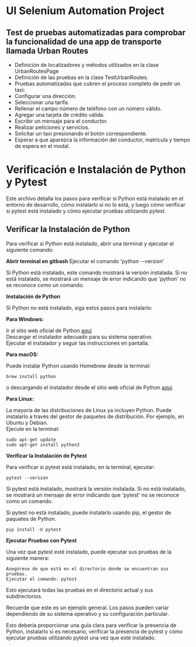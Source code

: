 # **UI Selenium Automation Project** 

## **Test de pruebas automatizadas para comprobar la funcionalidad de una app de transporte llamada Urban Routes**

- Definición de localizadores y métodos utilizados en la clase UrbanRoutesPage
- Definición de las pruebas en la clase TestUrbanRoutes.
- Pruebas automatizadas que cubren el proceso completo de pedir un taxi:
- Configurar una dirección.
- Seleccionar una tarifa.
- Rellenar el campo número de teléfono con un número válido.
- Agregar una tarjeta de crédito válida.  
- Escribir un mensaje para el conductor.
- Realizar peticiones y servicios.
- Solicitar un taxi presionando el botón correspondiente.
- Esperar a que aparezca la información del conductor, matrícula y tiempo de espera en el modal.

# **Verificación e Instalación de Python y Pytest**

Este archivo detalla los pasos para verificar si Python está instalado en el entorno de desarrollo, cómo instalarlo si no lo está, y luego cómo verificar si pytest está instalado y cómo ejecutar pruebas utilizando pytest.

## **Verificar la Instalación de Python**

Para verificar si Python está instalado, abrir una terminal y ejecutar el siguiente comando:

**Abrir terminal en gitbash**
Ejecutar el comando 'python --version'

Si Python está instalado, este comando mostrará la versión instalada. Si no está instalado, se mostrará un mensaje de error indicando que 'python' no se reconoce como un comando.

**Instalación de Python**

Si Python no está instalado, siga estos pasos para instalarlo:

**Para Windows:**

Ir al sitio web oficial de Python [aquí](https://www.python.org/) <br>
Descargar el instalador adecuado para su sistema operativo. <br>
Ejecutar el instalador y seguir las instrucciones en pantalla.

**Para macOS:**

Puede instalar Python usando Homebrew desde la terminal:

    brew install python 

o descargando el instalador desde el sitio web oficial de Python [aquí](https://www.python.org/downloads/).

**Para Linux:**

La mayoría de las distribuciones de Linux ya incluyen Python. Puede instalarlo a través del gestor de paquetes de distribución. Por ejemplo, en Ubuntu y Debian. <br>
Ejecute en la terminal:

    sudo apt-get update
    sudo apt-get install python3

**Verificar la Instalación de Pytest**

Para verificar si pytest está instalado, en la terminal, ejecutar:

    pytest --version

Si pytest está instalado, mostrará la versión instalada. Si no está instalado, se mostrará un mensaje de error indicando que 'pytest' no se reconoce como un comando.

Si pytest no está instalado, puede instalarlo usando pip, el gestor de paquetes de Python.

    pip install -U pytest

**Ejecutar Pruebas con Pytest**

Una vez que pytest esté instalado, puede ejecutar sus pruebas de la siguiente manera:

    Asegúrese de que está en el directorio donde se encuentran sus pruebas.
    Ejecutar el comando: pytest

Esto ejecutará todas las pruebas en el directorio actual y sus subdirectorios.

Recuerde que este es un ejemplo general. Los pasos pueden variar dependiendo de su sistema operativo y su configuración particular.

Esto debería proporcionar una guía clara para verificar la presencia de Python, instalarlo si es necesario, verificar la presencia de pytest y cómo ejecutar pruebas utilizando pytest una vez que esté instalado.




